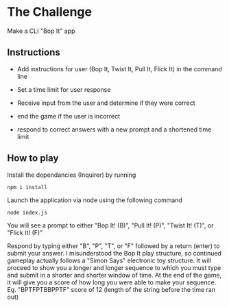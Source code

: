 # The Challenge

Make a CLI "Bop It" app

## Instructions

* Add instructions for user (Bop It, Twist It, Pull It, Flick It) in the command line
* Set a time limit for user response

* Receive input from the user and determine if they were correct

* end the game if the user is incorrect

* respond to correct answers with a new prompt and a shortened time limit

## How to play

Install the dependancies (Inquirer) by running
```
npm i install
```
Launch the application via node using the following command
```
node index.js
```

You will see a prompt to either "Bop It! (B)", "Pull It! (P)", "Twist It! (T)", or "Flick It! (F)"

Respond by typing either "B", "P", "T", or "F" followed by a return (enter) to submit your answer. I misunderstood the Bop It play structure, so continued gameplay actually follows a "Simon Says" electronic toy structure. It will proceed to show you a longer and longer sequence to which you must type and submit in a shorter and shorter window of time. At the end of the game, it will give you a score of how long you were able to make your sequence. Eg. "BPTFPTBBPPTF" score of 12 (length of the string before the time ran out)




